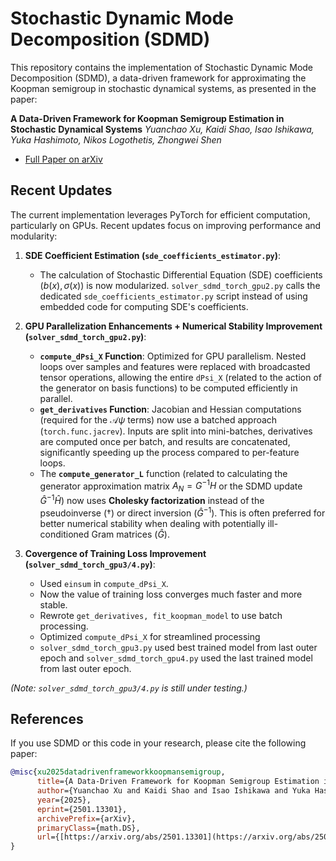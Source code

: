 # Stochastic Dynamic Mode Decomposition (SDMD)

This repository contains the implementation of Stochastic Dynamic Mode Decomposition (SDMD), a data-driven framework for approximating the Koopman semigroup in stochastic dynamical systems, as presented in the paper:

**A Data-Driven Framework for Koopman Semigroup Estimation in Stochastic Dynamical Systems**
*Yuanchao Xu, Kaidi Shao, Isao Ishikawa, Yuka Hashimoto, Nikos Logothetis, Zhongwei Shen*

* [Full Paper on arXiv](https://arxiv.org/abs/2501.13301)

## Recent Updates

The current implementation leverages PyTorch for efficient computation, particularly on GPUs. Recent updates focus on improving performance and modularity:

1.  **SDE Coefficient Estimation (`sde_coefficients_estimator.py`)**:
    * The calculation of Stochastic Differential Equation (SDE) coefficients ($b(x), \sigma(x)$) is now modularized. `solver_sdmd_torch_gpu2.py` calls the dedicated `sde_coefficients_estimator.py` script instead of using embedded code for computing SDE's coefficients.

2.  **GPU Parallelization Enhancements + Numerical Stability Improvement (`solver_sdmd_torch_gpu2.py`)**:
    * **`compute_dPsi_X` Function**: Optimized for GPU parallelism. Nested loops over samples and features were replaced with broadcasted tensor operations, allowing the entire `dPsi_X` (related to the action of the generator on basis functions) to be computed efficiently in parallel.
    * **`get_derivatives` Function**: Jacobian and Hessian computations (required for the $\mathcal{A}\psi$ terms) now use a batched approach (`torch.func.jacrev`). Inputs are split into mini-batches, derivatives are computed once per batch, and results are concatenated, significantly speeding up the process compared to per-feature loops.
    * The **`compute_generator_L`** function (related to calculating the generator approximation matrix $A_N = G^{-1}H$ or the SDMD update $\hat{G}^{-1}\hat{H}$) now uses **Cholesky factorization** instead of the pseudoinverse ($\dagger$) or direct inversion ($\hat{G}^{-1}$). This is often preferred for better numerical stability when dealing with potentially ill-conditioned Gram matrices ($\hat{G}$).

3.  **Covergence of Training Loss Improvement (`solver_sdmd_torch_gpu3/4.py`)**:
    * Used `einsum` in `compute_dPsi_X`.
    * Now the value of training loss converges much faster and more stable.
    * Rewrote `get_derivatives, fit_koopman_model` to use batch processing.
    * Optimized `compute_dPsi_X` for streamlined processing
    * `solver_sdmd_torch_gpu3.py` used best trained model from last outer epoch and `solver_sdmd_torch_gpu4.py` used the last trained model from last outer epoch.

*(Note: `solver_sdmd_torch_gpu3/4.py` is still under testing.)*


## References

If you use SDMD or this code in your research, please cite the following paper:

```bibtex
@misc{xu2025datadrivenframeworkkoopmansemigroup,
      title={A Data-Driven Framework for Koopman Semigroup Estimation in Stochastic Dynamical Systems},
      author={Yuanchao Xu and Kaidi Shao and Isao Ishikawa and Yuka Hashimoto and Nikos Logothetis and Zhongwei Shen},
      year={2025},
      eprint={2501.13301},
      archivePrefix={arXiv},
      primaryClass={math.DS},
      url={[https://arxiv.org/abs/2501.13301](https://arxiv.org/abs/2501.13301)},
}
```

